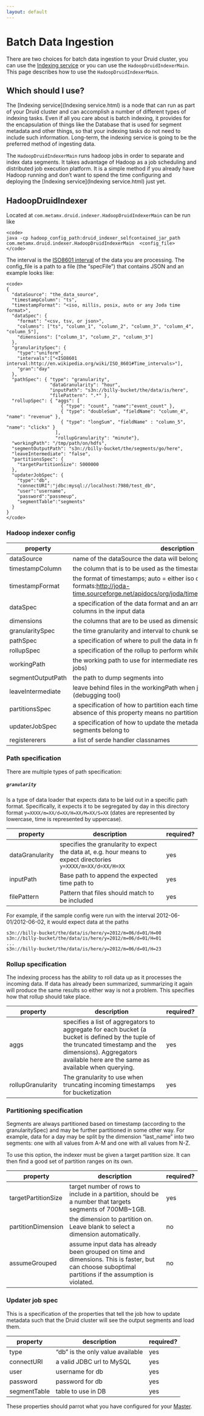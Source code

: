 ```yaml
---
layout: default
---
```

Batch Data Ingestion
====================

There are two choices for batch data ingestion to your Druid cluster, you can use the [Indexing service](Indexing-service.html) or you can use the `HadoopDruidIndexerMain`. This page describes how to use the `HadoopDruidIndexerMain`.

Which should I use?
-------------------

The [Indexing service](Indexing service.html) is a node that can run as part of your Druid cluster and can accomplish a number of different types of indexing tasks. Even if all you care about is batch indexing, it provides for the encapsulation of things like the Database that is used for segment metadata and other things, so that your indexing tasks do not need to include such information. Long-term, the indexing service is going to be the preferred method of ingesting data.

The `HadoopDruidIndexerMain` runs hadoop jobs in order to separate and index data segments. It takes advantage of Hadoop as a job scheduling and distributed job execution platform. It is a simple method if you already have Hadoop running and don’t want to spend the time configuring and deploying the [Indexing service](Indexing service.html) just yet.

HadoopDruidIndexer
------------------

Located at `com.metamx.druid.indexer.HadoopDruidIndexerMain` can be run like

    <code>
    java -cp hadoop_config_path:druid_indexer_selfcontained_jar_path com.metamx.druid.indexer.HadoopDruidIndexerMain  <config_file>
    </code>

The interval is the [ISO8601 interval](http://en.wikipedia.org/wiki/ISO_8601#Time_intervals) of the data you are processing. The config\_file is a path to a file (the “specFile”) that contains JSON and an example looks like:

    <code>
    {
      "dataSource": "the_data_source",
      "timestampColumn": "ts",
      "timestampFormat": "<iso, millis, posix, auto or any Joda time format>",
      "dataSpec": {
        "format": "<csv, tsv, or json>",
        "columns": ["ts", "column_1", "column_2", "column_3", "column_4", "column_5"],
        "dimensions": ["column_1", "column_2", "column_3"]
      },
      "granularitySpec": {
        "type":"uniform",
        "intervals":["<ISO8601 interval:http://en.wikipedia.org/wiki/ISO_8601#Time_intervals>"],
        "gran":"day"
      },
      "pathSpec": { "type": "granularity",
                    "dataGranularity": "hour",
                    "inputPath": "s3n://billy-bucket/the/data/is/here",
                    "filePattern": ".*" },
      "rollupSpec": { "aggs": [
                        { "type": "count", "name":"event_count" },
                        { "type": "doubleSum", "fieldName": "column_4", "name": "revenue" },
                        { "type": "longSum", "fieldName" : "column_5", "name": "clicks" }
                      ],
                      "rollupGranularity": "minute"},
      "workingPath": "/tmp/path/on/hdfs",
      "segmentOutputPath": "s3n://billy-bucket/the/segments/go/here",
      "leaveIntermediate": "false",
      "partitionsSpec": {
        "targetPartitionSize": 5000000
      },
      "updaterJobSpec": {
        "type":"db",
        "connectURI":"jdbc:mysql://localhost:7980/test_db",
        "user":"username",
        "password":"passmeup",
        "segmentTable":"segments"
      }
    }
    </code>

### Hadoop indexer config

|property|description|required?|
|--------|-----------|---------|
|dataSource|name of the dataSource the data will belong to|yes|
|timestampColumn|the column that is to be used as the timestamp column|yes|
|timestampFormat|the format of timestamps; auto = either iso or millis, Joda time formats:http://joda-time.sourceforge.net/apidocs/org/joda/time/format/DateTimeFormat.html|yes|
|dataSpec|a specification of the data format and an array that names all of the columns in the input data|yes|
|dimensions|the columns that are to be used as dimensions|yes|
|granularitySpec|the time granularity and interval to chunk segments up into|yes|
|pathSpec|a specification of where to pull the data in from|yes|
|rollupSpec|a specification of the rollup to perform while processing the data|yes|
|workingPath|the working path to use for intermediate results (results between Hadoop jobs)|yes|
|segmentOutputPath|the path to dump segments into|yes|
|leaveIntermediate|leave behind files in the workingPath when job completes or fails (debugging tool)|no|
|partitionsSpec|a specification of how to partition each time bucket into segments, absence of this property means no partitioning will occur|no|
|updaterJobSpec|a specification of how to update the metadata for the druid cluster these segments belong to|yes|
|registererers|a list of serde handler classnames|no|

### Path specification

There are multiple types of path specification:

##### `granularity`

Is a type of data loader that expects data to be laid out in a specific path format. Specifically, it expects it to be segregated by day in this directory format `y=XXXX/m=XX/d=XX/H=XX/M=XX/S=XX` (dates are represented by lowercase, time is represented by uppercase).

|property|description|required?|
|--------|-----------|---------|
|dataGranularity|specifies the granularity to expect the data at, e.g. hour means to expect directories `y=XXXX/m=XX/d=XX/H=XX`|yes|
|inputPath|Base path to append the expected time path to|yes|
|filePattern|Pattern that files should match to be included|yes|

For example, if the sample config were run with the interval 2012-06-01/2012-06-02, it would expect data at the paths

    s3n://billy-bucket/the/data/is/here/y=2012/m=06/d=01/H=00
    s3n://billy-bucket/the/data/is/here/y=2012/m=06/d=01/H=01
    ...
    s3n://billy-bucket/the/data/is/here/y=2012/m=06/d=01/H=23

### Rollup specification

The indexing process has the ability to roll data up as it processes the incoming data. If data has already been summarized, summarizing it again will produce the same results so either way is not a problem. This specifies how that rollup should take place.

|property|description|required?|
|--------|-----------|---------|
|aggs|specifies a list of aggregators to aggregate for each bucket (a bucket is defined by the tuple of the truncated timestamp and the dimensions). Aggregators available here are the same as available when querying.|yes|
|rollupGranularity|The granularity to use when truncating incoming timestamps for bucketization|yes|

### Partitioning specification

Segments are always partitioned based on timestamp (according to the granularitySpec) and may be further partitioned in some other way. For example, data for a day may be split by the dimension “last\_name” into two segments: one with all values from A-M and one with all values from N-Z.

To use this option, the indexer must be given a target partition size. It can then find a good set of partition ranges on its own.

|property|description|required?|
|--------|-----------|---------|
|targetPartitionSize|target number of rows to include in a partition, should be a number that targets segments of 700MB\~1GB.|yes|
|partitionDimension|the dimension to partition on. Leave blank to select a dimension automatically.|no|
|assumeGrouped|assume input data has already been grouped on time and dimensions. This is faster, but can choose suboptimal partitions if the assumption is violated.|no|

### Updater job spec

This is a specification of the properties that tell the job how to update metadata such that the Druid cluster will see the output segments and load them.

|property|description|required?|
|--------|-----------|---------|
|type|“db” is the only value available|yes|
|connectURI|a valid JDBC url to MySQL|yes|
|user|username for db|yes|
|password|password for db|yes|
|segmentTable|table to use in DB|yes|

These properties should parrot what you have configured for your [Master](Master.html).
